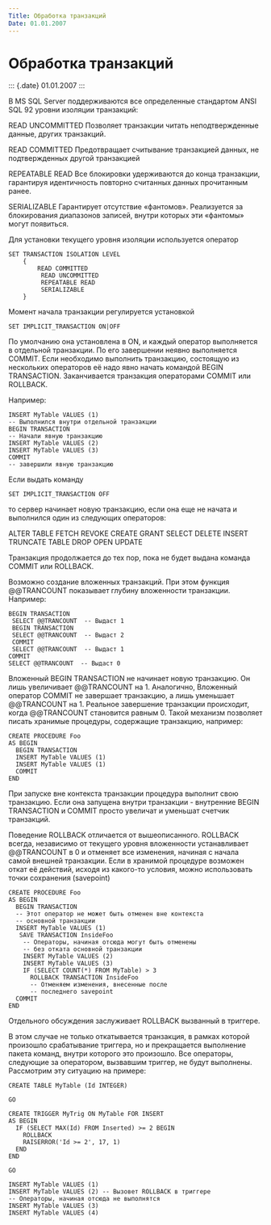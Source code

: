 ```yaml
---
Title: Обработка транзакций
Date: 01.01.2007
---
```



Обработка транзакций
====================

::: {.date}
01.01.2007
:::

В MS SQL Server поддерживаются все определенные стандартом ANSI SQL 92
уровни изоляции транзакций:

READ UNCOMMITTED        Позволяет транзакции читать неподтвержденные
данные, других транзакций.

READ COMMITTED        Предотвращает
считывание транзакцией данных, не подтвержденных другой транзакцией

REPEATABLE READ        Все блокировки удерживаются до конца
транзакции, гарантируя идентичность повторно считанных данных
прочитанным ранее.

SERIALIZABLE        Гарантирует отсутствие
«фантомов». Реализуется за блокирования диапазонов записей, внутри
которых эти «фантомы» могут появиться.

Для установки текущего уровня изоляции используется оператор

    SET TRANSACTION ISOLATION LEVEL
        {
            READ COMMITTED 
             READ UNCOMMITTED 
             REPEATABLE READ 
             SERIALIZABLE
        }

Момент начала транзакции регулируется установкой

    SET IMPLICIT_TRANSACTION ON|OFF

По умолчанию она установлена в ON, и каждый оператор выполняется в
отдельной транзакции. По его завершении неявно выполняется COMMIT. Если
необходимо выполнить транзакцию, состоящую из нескольких операторов её
надо явно начать командой BEGIN TRANSACTION. Заканчивается транзакция
операторами COMMIT или ROLLBACK.

Например:

    INSERT MyTable VALUES (1)
    -- Выполнился внутри отдельной транзакции
    BEGIN TRANSACTION
    -- Начали явную транзакцию
    INSERT MyTable VALUES (2) 
    INSERT MyTable VALUES (3) 
    COMMIT
    -- завершили явную транзакцию

Если выдать команду

    SET IMPLICIT_TRANSACTION OFF

то сервер начинает новую транзакцию, если она еще не начата и выполнился
один из следующих операторов:

ALTER TABLE        FETCH        REVOKE       CREATE        GRANT
SELECT       DELETE        INSERT        TRUNCATE TABLE
DROP       OPEN        UPDATE

Транзакция продолжается до тех пор, пока не будет выдана команда COMMIT
или ROLLBACK.

Возможно создание вложенных транзакций. При этом функция @@TRANCOUNT
показывает глубину вложенности транзакции. Например:

    BEGIN TRANSACTION
     SELECT @@TRANCOUNT  -- Выдаст 1
     BEGIN TRANSACTION
     SELECT @@TRANCOUNT  -- Выдаст 2
     COMMIT
     SELECT @@TRANCOUNT  -- Выдаст 1
    COMMIT
    SELECT @@TRANCOUNT  -- Выдаст 0

Вложенный BEGIN TRANSACTION не начинает новую транзакцию. Он лишь
увеличивает @@TRANCOUNT на 1. Аналогично, Вложенный оператор COMMIT не
завершает транзакцию, а лишь уменьшает @@TRANCOUNT на 1. Реальное
завершение транзакции происходит, когда @@TRANCOUNT становится равным
0. Такой механизм позволяет писать хранимые процедуры, содержащие
транзакцию, например:

    CREATE PROCEDURE Foo 
    AS BEGIN
      BEGIN TRANSACTION
      INSERT MyTable VALUES (1)
      INSERT MyTable VALUES (1)
      COMMIT
    END

При запуске вне контекста транзакции процедура выполнит свою транзакцию.
Если она запущена внутри транзакции - внутренние BEGIN TRANSACTION и
COMMIT просто увеличат и уменьшат счетчик транзакций.

Поведение ROLLBACK отличается от вышеописанного. ROLLBACK всегда,
независимо от текущего уровня вложенности устанавливает @@TRANCOUNT в 0
и отменяет все изменения, начиная с начала самой внешней транзакции.
Если в хранимой процедуре возможен откат её действий, исходя из
какого-то условия, можно использовать точки сохранения (savepoint)

    CREATE PROCEDURE Foo 
    AS BEGIN
      BEGIN TRANSACTION
      -- Этот оператор не может быть отменен вне контекста
      -- основной транзакции
      INSERT MyTable VALUES (1)
       SAVE TRANSACTION InsideFoo
        -- Операторы, начиная отсюда могут быть отменены
        -- без отката основной транзакции
        INSERT MyTable VALUES (2)
        INSERT MyTable VALUES (3)
        IF (SELECT COUNT(*) FROM MyTable) > 3
          ROLLBACK TRANSACTION InsideFoo
          -- Отменяем изменения, внесенные после
          -- последнего savepoint
      COMMIT
    END

Отдельного обсуждения заслуживает ROLLBACK вызванный в триггере.

В этом случае не только откатывается транзакция, в рамках которой
произошло срабатывание триггера, но и прекращается выполнение пакета
команд, внутри которого это произошло. Все операторы, следующие за
оператором, вызвавшим триггер, не будут выполнены. Рассмотрим эту
ситуацию на примере:

    CREATE TABLE MyTable (Id INTEGER)

    GO

    CREATE TRIGGER MyTrig ON MyTable FOR INSERT 
    AS BEGIN
      IF (SELECT MAX(Id) FROM Inserted) >= 2 BEGIN
        ROLLBACK
        RAISERROR('Id >= 2', 17, 1)
      END
    END

    GO

    INSERT MyTable VALUES (1)
    INSERT MyTable VALUES (2) -- Вызовет ROLLBACK в триггере
    -- Операторы, начиная отсюда не выполнятся
    INSERT MyTable VALUES (3)
    INSERT MyTable VALUES (4)
